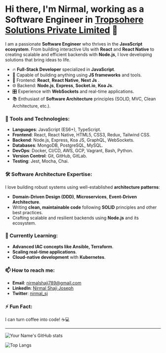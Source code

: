 # Hi there, I'm Nirmal, working as a Software Engineer in [Tropsohere Solutions Private Limited](https://www.linkedin.com/company/troposphere-solutions) 👋 

I am a passionate **Software Engineer** who thrives in the **JavaScript ecosystem**. From building interactive UIs with **React** and **React Native** to creating scalable and efficient backends with **Node.js**, I love developing solutions that bring ideas to life.

- 🔥 **Full-Stack Developer** specialized in **JavaScript**.
- 🚀 Capable of building anything using **JS frameworks** and tools.
- 📱 Frontend: **React**, **React Native**, **Next Js** .
- 🌐 Backend: **Node.js**, **Express**, **Socket.io**, **Koa Js**.
- 🎛️ Experience with **WebSockets** and real-time applications.
- 📚 Enthusiast of **Software Architecture** principles (SOLID, MVC, Clean Architecture, etc.).

### 🔨 Tools and Technologies:
- **Languages**: JavaScript (ES6+), TypeScript.
- **Frontend**: React, React Native, HTML5, CSS3, Redux, Tailwind CSS.
- **Backend**: Node.js, Express, Koa JS, GraphQL, WebSockets.
- **Databases**: MongoDB, PostgreSQL, MySQL.
- **DevOps**: Docker, CI/CD, AWS, GCP, Vagrant, Bash, Python.
- **Version Control**: Git, GitHub, GitLab.
- **Testing**: Jest, Mocha, Chai.

### 🛠️ Software Architecture Expertise:
I love building robust systems using well-established **architecture patterns**:
- **Domain-Driven Design (DDD)**, **Microservices**, **Event-Driven Architecture**.
- Writing **clean, maintainable code** following **SOLID** principles and other best practices.
- Crafting scalable and resilient backends using **Node.js** and its ecosystem.

### 🌱 Currently Learning:
- **Advanced IAC concepts like Ansible, Terraform**.
- **Scaling real-time applications**.
- **Cloud-native development** with **Kubernetes**.

### 📫 How to reach me:
- **Email**: [nirmalshaji789@gmail.com](mailto:nirmalshaji789@gmail.com)
- **LinkedIn**: [Nirmal Shaji Joseph](https://www.linkedin.com/in/nirmal-shaji-joseph/)
- **Twitter**: [nirmal_sj](https://x.com/nirmal__sj)

### ⚡ Fun Fact:
I can turn coffee into code! ☕💻

---

![Your Name's GitHub stats](https://github-readme-stats.vercel.app/api?username=nirmal-shaji&show_icons=true&theme=radical)

![Top Langs](https://github-readme-stats.vercel.app/api/top-langs/?username=nirmal-shaji&layout=compact&theme=radical)

